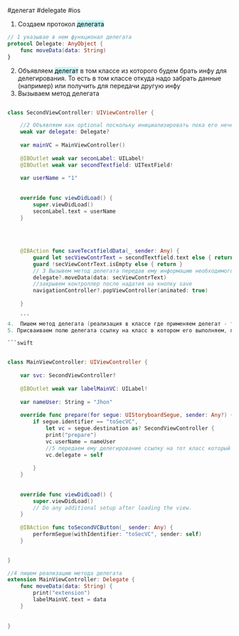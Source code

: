 #делегат #delegate #ios 

1. Сoздаем протокол <mark style="background: #ABF7F7A6;">делегата</mark>

```swift
// 1 указывае в нем функционал делегата
protocol Delegate: AnyObject {
    func moveData(data: String)
}

```

2. Объявляем <mark style="background: #ABF7F7A6;">делегат</mark> в том классе из которого будем брать инфу для делегирования. То есть в том классе откуда надо забрать данные (например) или получить для передачи другую инфу
3. Вызываем метод делегата

```swift

class SecondViewController: UIViewController {

    //2 Объявляем как optional поскольку инициализировать пока его нечем
    weak var delegate: Delegate?
    
    var mainVC = MainViewController()
    
    @IBOutlet weak var seconLabel: UILabel!
    @IBOutlet weak var secondTextfield: UITextField!
    
    var userName = "1"
    
    
    override func viewDidLoad() {
        super.viewDidLoad()
        seconLabel.text = userName
    }
    
    
    
    
    @IBAction func saveTecxtfieldData(_ sender: Any) {
        guard let secViewContrText = secondTextfield.text else { return }
        guard !secViewContrText.isEmpty else { return }
        // 3 Вызывем метод делегата передав ему информацию необходимого типа
        delegate?.moveData(data: secViewContrText)
        //закрывем контроллер после надатия на кнопку save
        navigationController?.popViewController(animated: true)
        
    }
    
    ```
4.  Пишем метод делегата (реализация в классе где применяем делегат - там где передаем информацию)
5. Присваиваем полю делегата ссылку на класс в котором его выполняем, по сути делегируем тут ему это действие

```swift


class MainViewController: UIViewController {
    
    var svc: SecondViewController?
    
    @IBOutlet weak var labelMainVC: UILabel!
    
    var nameUser: String = "Jhon"
    
    override func prepare(for segue: UIStoryboardSegue, sender: Any?) {
        if segue.identifier == "toSecVC",
            let vc = segue.destination as? SecondViewController {
            print("prepare")
            vc.userName = nameUser
            //5 передаем ему делегирование ссылку на тот класс который его использует - self ссылка на самого себя
            vc.delegate = self
            
        }
    }
    
    
    override func viewDidLoad() {
        super.viewDidLoad()
        // Do any additional setup after loading the view.
    }
    
    @IBAction func toSecondVCButton(_ sender: Any) {
        performSegue(withIdentifier: "toSecVC", sender: self)
    }
    

}

//4 пишем реализацию метода делегата
extension MainViewController: Delegate {
    func moveData(data: String) {
        print("extension")
        labelMainVC.text = data
    }
    
    
}


```
